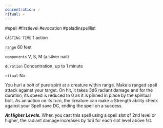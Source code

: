 ```yaml
---
concentration: ✓
ritual: 𐄂
---
```

#spell #firstlevel #evocation #paladinspelllist

`CASTING TIME`
1 action

`range`
60 feet

`components`
V, S, M (a silver nail)

`duration`
Concentration, up to 1 minute

`ritual`
No

You hurl a bolt of pure spirit at a creature within range. Make a ranged spell attack against your target. On hit, it takes 3d6 radiant damage and for the duration, its speed is reduced to 0 as it is pinned in place by the spiritual bolt. As an action on its turn, the creature can make a Strength ability check against your Spell save DC, ending the spell on a success.

_**At Higher Levels.**_ When you cast this spell using a spell slot of 2nd level or higher, the radiant damage increases by 1d6 for each slot level above 1st.